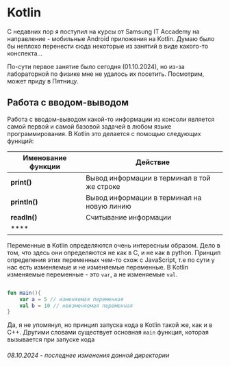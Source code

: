 # Kotlin

С недавних пор я поступил на курсы от Samsung IT Accademy на направление - мобильные Android приложения на Kotlin. Думаю было бы неплохо перенести сюда некоторые из занятий в виде какого-то конспекта...

По-сути первое занятие было сегодня (01.10.2024), но из-за лабораторной по физике мне не удалось их посетить. Посмотрим, может приду в Пятницу.

## Работа с вводом-выводом

Работа с вводом-выводом какой-то информации из консоли является самой первой и самой базовой  задачей в любом языке программирования. В Kotlin это делается с помощью следующих функций:

| Именование функции | Действие                                   |
| ------------------ | ------------------------------------------ |
| **print()**         | Вывод информации в терминал в той же строке |
| **println()**         | Вывод информации в терминал на новую линию |
| **readln()**         | Считывание информации |
| ****         |  |

Переменные в Kotlin определяются очень интересным образом. Дело в том, что здесь они определяются не как в C, и не как в python. Принцип определения этих переменных чем-то схож с JavaScript, т.е по сути у нас есть изменяемые и не изменяемые переменные. В Kotlin изменяемые переменные - это `var`, а не изменяемые `val`.

```kotlin

fun main(){
    var a = 5 // изменяемая переменная
    val b = 10 // неизменяемая переменная
}

```

Да, я не упомянул, но принцип запуска кода  в Kotlin такой же, как и в С++. Другими словами существует основная `main` функция, которая вызывается при запуске кода


###### 08.10.2024 - последнее изменения данной директории